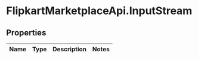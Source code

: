 # FlipkartMarketplaceApi.InputStream

## Properties
Name | Type | Description | Notes
------------ | ------------- | ------------- | -------------
